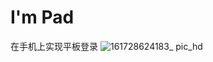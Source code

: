 # I'm Pad

在手机上实现平板登录
![161728624183_ pic_hd](https://github.com/user-attachments/assets/0e392388-5245-4a85-9da9-92e669a1f77c)
